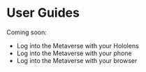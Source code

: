 # User Guides

Coming soon:

* Log into the Metaverse with your Hololens
* Log into the Metaverse with your phone
* Log into the Metaverse with your browser





